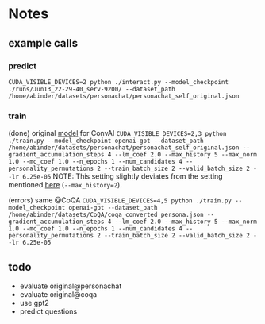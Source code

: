 # Notes

## example calls

### predict
`CUDA_VISIBLE_DEVICES=2 python ./interact.py --model_checkpoint ./runs/Jun13_22-29-40_serv-9200/ --dataset_path /home/abinder/datasets/personachat/personachat_self_original.json`

### train

(done) original [model](https://s3.amazonaws.com/models.huggingface.co/transfer-learning-chatbot/finetuned_chatbot_gpt.tar.gz) for ConvAI
`CUDA_VISIBLE_DEVICES=2,3 python ./train.py --model_checkpoint openai-gpt --dataset_path /home/abinder/datasets/personachat/personachat_self_original.json --gradient_accumulation_steps 4 --lm_coef 2.0 --max_history 5 --max_norm 1.0 --mc_coef 1.0 --n_epochs 1 --num_candidates 4 --personality_permutations 2 --train_batch_size 2 --valid_batch_size 2 --lr 6.25e-05`
NOTE: This setting slightly deviates from the setting mentioned [here](https://github.com/huggingface/transfer-learning-conv-ai#using-the-training-script) (`--max_history=2`).

(errors) same @CoQA
`CUDA_VISIBLE_DEVICES=4,5 python ./train.py --model_checkpoint openai-gpt --dataset_path /home/abinder/datasets/CoQA/coqa_converted_persona.json --gradient_accumulation_steps 4 --lm_coef 2.0 --max_history 5 --max_norm 1.0 --mc_coef 1.0 --n_epochs 1 --num_candidates 4 --personality_permutations 2 --train_batch_size 2 --valid_batch_size 2 --lr 6.25e-05`


## todo
 * evaluate original@personachat
 * evaluate original@coqa
 * use gpt2
 * predict questions
